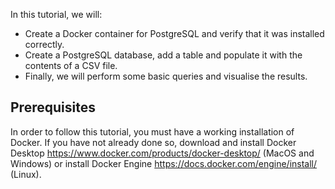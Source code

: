 In this tutorial, we will:
- Create a Docker container for PostgreSQL and verify that it was installed correctly. 
- Create a PostgreSQL database, add a table and populate it with the contents of a CSV file. 
- Finally, we will perform some basic queries and visualise the results.

## Prerequisites
In order to follow this tutorial, you must have a working installation of Docker. If you have not already done
so, download and install Docker Desktop https://www.docker.com/products/docker-desktop/ (MacOS and Windows) or install Docker Engine https://docs.docker.com/engine/install/ (Linux).
